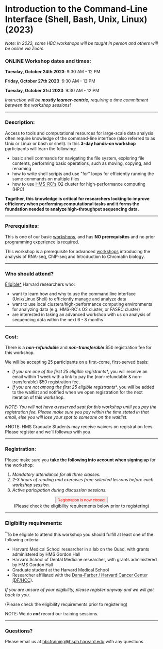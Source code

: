 # Introduction to the Command-Line Interface (Shell, Bash, Unix, Linux) (2023)

*Note: In 2023, some HBC workshops will be taught in person and others will be online via Zoom.*


### **ONLINE Workshop dates and times:**

**Tuesday, October 24th 2023**: 9:30 AM - 12 PM

**Friday, October 27th 2023**: 9:30 AM - 12 PM

**Tuesday, October 31st 2023**: 9:30 AM - 12 PM

_Instruction will be **mostly learner-centric**, requiring a time commitment between the workshop sessions!_

---

### **Description:**
Access to tools and computational resources for large-scale data analysis often require knowledge of the command-line interface (also referred to as Unix or Linux or bash or shell). In this **3-day hands-on workshop** participants will learn the following:

- basic shell commands for navigating the file system, exploring file contents, performing basic operations, such as moving, copying, and renaming
- how to write shell scripts and use "for" loops for efficiently running the same commands on multiple files
- how to use [HMS-RC's](https://it.hms.harvard.edu/our-services/research-computing) O2 cluster for high-performance computing (HPC)

**Together, this knowledge is critical for researchers looking to improve efficiency when performing computational tasks and it forms the foundation needed to analyze high-throughput sequencing data.**

---

### **Prerequisites:**

This is one of our basic [workshops](https://hbctraining.github.io/main/), and has **NO prerequisites** and no prior programming experience is required. 

This workshop is a prerequisite for advanced [workshops](https://hbctraining.github.io/main/#advanced-topics) introducing the analysis of RNA-seq, ChIP-seq and Introduction to Chromatin biology.

---

### **Who should attend?**

[Eligible*](#eligibility-requirements) Harvard researchers who: 

- want to learn how and why to use the command line interface (Unix/Linux Shell) to efficiently manage and analyze data
- want to use local clusters/high-performance computing environments for analyzing data (e.g. HMS-RC's O2 cluster, or FASRC cluster)
- are interested in taking an advanced workshop with us on analysis of sequencing data within the next 6 - 8 months


---

### **Cost:**

There is a ***non-refundable*** and ***non-transferable*** $50 registration fee for this workshop.

We will be accepting 25 participants on a first-come, first-served basis:

- **If you are one of the first 25 eligible* registrants**, you will receive an email within 1 week with a link to pay the (non-refundable & non-transferable) $50 registration fee. 
- **If you are not among the first 25 eligible* registrants**, you will be added to the waitlist and notified when we open registration for the next iteration of this workshop.

*NOTE: You will not have a reserved seat for this workshop until you pay the registration fee. Please make sure you pay within the time stated in that email, else you will lose your spot to someone on the waitlist.*

*NOTE: HMS Graduate Students may receive waivers on registration fees. Please register and we’ll followup with you.

---

### **Registration:**

Please make sure you **take the following into account when signing up** for the workshop:
 
1. _Mandatory attendance for all three classes._
2. _2-3 hours of reading and exercises from selected lessons before each workshop session._
3. _Active paricipation during discussion sessions._


<div style="text-align:center">
	 <a><button name="button" style = "color: red" >Registration is now closed!</button></a>
</div>

<div style="text-align:center">
	 (Please check the eligibility requirements below prior to registering)
</div>

---

### **Eligibility requirements:**

<sup>*</sup>To be eligible to attend this workshop you should fulfill at least one of the following criteria:

- Harvard Medical School researcher in a lab on the Quad, with grants administered by HMS Gordon Hall
- Harvard School of Dental Medicine researcher, with grants administered by HMS Gordon Hall
- Graduate student at the Harvard Medical School
- Researcher affiliated with the [Dana-Farber / Harvard Cancer Center (DF/HCC](https://www.dfhcc.harvard.edu)).


*If you are unsure of your eligibility, please register anyway and we will get back to you.*


(Please check the eligibility requirements prior to registering)

NOTE: We do ***not*** record our training sessions. 

---

### **Questions?**

Please email us at hbctraining@hsph.harvard.edu with any questions.
